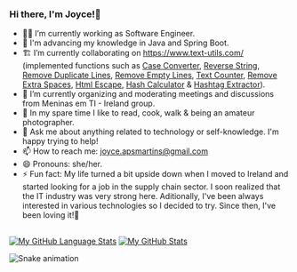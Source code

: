 ### Hi there, I'm Joyce!👋

- :woman_technologist: I’m currently working as Software Engineer.
- 🌱 I'm advancing my knowledge in Java and Spring Boot.
- :building_construction: I’m currently collaborating on https://www.text-utils.com/ (implemented functions such as [Case Converter](https://www.text-utils.com/case-converter/), [Reverse String](https://www.text-utils.com/reverse-string/), [Remove Duplicate Lines](https://www.text-utils.com/remove-duplicate-lines/), [Remove Empty Lines](https://www.text-utils.com/remove-empty-lines/), [Text Counter](https://www.text-utils.com/text-counter/), [Remove Extra Spaces](https://www.text-utils.com/remove-extra-spaces/), [Html Escape](https://www.text-utils.com/html-escape/), [Hash Calculator](https://www.text-utils.com/hash-calculator/) & [Hashtag Extractor](https://www.text-utils.com/hashtag-extractor)). 
- 👯 I’m currently organizing and moderating meetings and discussions from Meninas em TI - Ireland group.
- 🙆 In my spare time I like to read, cook, walk & being an amateur photographer.
- 💬 Ask me about anything related to technology or self-knowledge. I'm happy trying to help!
- 📫 How to reach me: joyce.apsmartins@gmail.com
- 😄 Pronouns: she/her.
- ⚡ Fun fact: My life turned a bit upside down when I moved to Ireland and started looking for a job in the supply chain sector. I soon realized that the IT industry was very strong here. Aditionally, I've been always interested in various technologies so I decided to try. Since then, I've been loving it!🥰

##

[![My GitHub Language Stats](https://github-readme-stats.vercel.app/api/top-langs/?username=joycesilvamartins&langs_count=5&theme=monokai)]()
[![My GitHub Stats](https://github-readme-stats.vercel.app/api/?username=joycesilvamartins&count_private=true&theme=monokai&show_icons=true)]()

 ![Snake animation](https://github.com/joycesilvamartins/joycesilvamartins/blob/output/github-contribution-grid-snake.svg)



